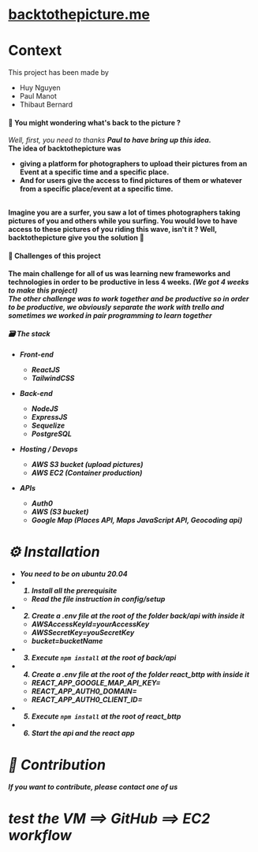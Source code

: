 # [backtothepicture.me](backtothepicture.me)

# Context
This project has been made by
* Huy Nguyen
* Paul Manot
* Thibaut Bernard
#### :thinking: You might wondering what's back to the picture ? 
<i>Well, first, you need to thanks <b>Paul<b> to have bring up this idea.</i>
<br />
The idea of backtothepicture was
  * giving a platform for photographers to upload their pictures from an Event at a specific time and a specific place. <br />
  * And for users give the access to find pictures of them or whatever from a specific place/event at a specific time. 
<br />
 Imagine you are a surfer, you saw a lot of times photographers taking pictures of you and others while you surfing. You would love to have access to these pictures of you riding this wave, isn't it ? Well, backtothepicture give you the solution 🙂 

#### :exploding_head: Challenges of this project
The main challenge for all of us was learning new frameworks and technologies in order to be productive in less 4 weeks. <i>(We got 4 weeks to make this project)<i> <br />
The other challenge was to work together and be productive so in order to be productive, we obviously separate the work with trello and sometimes we worked in pair programming to learn together
  
#### :card_file_box: The stack
* Front-end
  - ReactJS
  - TailwindCSS
* Back-end
  - NodeJS
  - ExpressJS
  - Sequelize
  - PostgreSQL
* Hosting / Devops
  - AWS S3 bucket (upload pictures)
  - AWS EC2 (Container production)
 
* APIs
  - Auth0
  - AWS (S3 bucket)
  - Google Map (Places API, Maps JavaScript API, Geocoding api)
# :gear: Installation
* You need to be on ubuntu 20.04
* 1) Install all the prerequisite
  * Read the file instruction in config/setup
* 2) Create a .env file at the root of the folder back/api with inside it
  * AWSAccessKeyId=yourAccessKey
  * AWSSecretKey=youSecretKey
  * bucket=bucketName
* 3) Execute ``npm install`` at the root of back/api
* 4) Create a .env file at the root of the folder react_bttp with inside it
  * REACT_APP_GOOGLE_MAP_API_KEY=
  * REACT_APP_AUTH0_DOMAIN=
  * REACT_APP_AUTH0_CLIENT_ID=
* 5) Execute ``npm install`` at the root of react_bttp
* 6) Start the api and the react app
 
# :handshake:	Contribution
If you want to contribute, please contact one of us

# test the VM ==> GitHub ==> EC2 workflow
